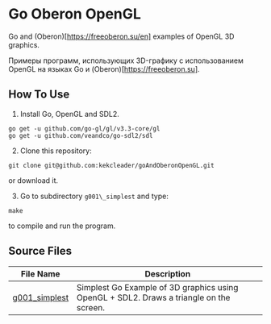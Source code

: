 # Go Oberon OpenGL

Go and (Oberon)[https://freeoberon.su/en] examples of OpenGL 3D graphics.

Примеры программ, использующих 3D-графику с использованием OpenGL на языках Go и (Oberon)[https://freeoberon.su].

## How To Use
1. Install Go, OpenGL and SDL2.
```
go get -u github.com/go-gl/gl/v3.3-core/gl
go get -u github.com/veandco/go-sdl2/sdl
```

2. Clone this repository:
```
git clone git@github.com:kekcleader/goAndOberonOpenGL.git
```
or download it.

3. Go to subdirectory `g001\_simplest` and type:
```
make
```
to compile and run the program.

## Source Files

| File Name | Description |
| --------- | ----------- |
| [g001\_simplest](g001_simplest/g001_simplest.go) | Simplest Go Example of 3D graphics using OpenGL + SDL2. Draws a triangle on the screen. |
